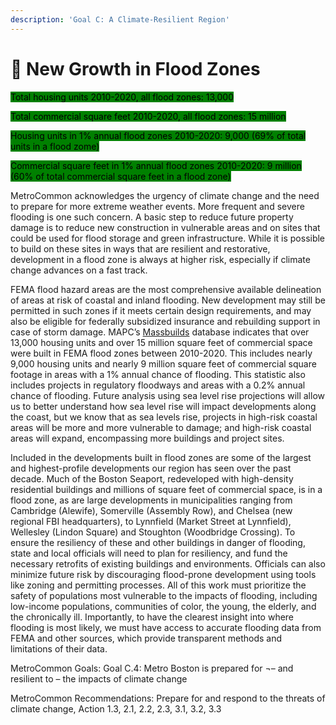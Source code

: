 ```yaml
---
description: 'Goal C: A Climate-Resilient Region'
---
```


# 🌊 New Growth in Flood Zones

<mark style="background-color:green;">Total housing units 2010-2020, all flood zones: 13,000</mark> &#x20;

<mark style="background-color:green;">Total commercial square feet 2010-2020, all flood zones: 15 million</mark> &#x20;

<mark style="background-color:green;">Housing units in 1% annual flood zones 2010-2020: 9,000 (69% of total units in a flood zome)</mark> &#x20;

<mark style="background-color:green;">Commercial square feet in 1% annual flood zones 2010-2020: 9 million (60% of total commercial square feet in a flood zone)</mark> &#x20;

MetroCommon acknowledges the urgency of climate change and the need to prepare for more extreme weather events. More frequent and severe flooding is one such concern. A basic step to reduce future property damage is to reduce new construction in vulnerable areas and on sites that could be used for flood storage and green infrastructure. While it is possible to build on these sites in ways that are resilient and restorative, development in a flood zone is always at higher risk, especially if climate change advances on a fast track.   &#x20;

FEMA flood hazard areas are the most comprehensive available delineation of areas at risk of coastal and inland flooding. New development may still be permitted in such zones if it meets certain design requirements, and may also be eligible for federally subsidized insurance and rebuilding support in case of storm damage. MAPC’s [Massbuilds](https://www.massbuilds.com/map) database indicates that over 13,000 housing units and over 15 million square feet of commercial space were built in FEMA flood zones between 2010-2020. This includes nearly 9,000 housing units and nearly 9 million square feet of commercial square footage in areas with a 1% annual chance of flooding. This statistic also includes projects in regulatory floodways and areas with a 0.2% annual chance of flooding. Future analysis using sea level rise projections will allow us to better understand how sea level rise will impact developments along the coast, but we know that as sea levels rise, projects in high-risk coastal areas will be more and more vulnerable to damage; and high-risk coastal areas will expand, encompassing more buildings and project sites.  &#x20;

Included in the developments built in flood zones are some of the largest and highest-profile developments our region has seen over the past decade. Much of the Boston Seaport, redeveloped with high-density residential buildings and millions of square feet of commercial space, is in a flood zone, as are large developments in municipalities ranging from Cambridge (Alewife), Somerville (Assembly Row), and Chelsea (new regional FBI headquarters), to Lynnfield (Market Street at Lynnfield), Wellesley (Lindon Square) and Stoughton (Woodbridge Crossing). To ensure the resiliency of these and other buildings in danger of flooding, state and local officials will need to plan for resiliency, and fund the necessary retrofits of existing buildings and environments. Officials can also minimize future risk by discouraging flood-prone development using tools like zoning and permitting processes. All of this work must prioritize the safety of populations most vulnerable to the impacts of flooding, including low-income populations, communities of color, the young, the elderly, and the chronically ill. Importantly, to have the clearest insight into where flooding is most likely, we must have access to accurate flooding data from FEMA and other sources, which provide transparent methods and limitations of their data. &#x20;

MetroCommon Goals: Goal C.4: Metro Boston is prepared for ¬– and resilient to – the impacts of climate change &#x20;

MetroCommon Recommendations: Prepare for and respond to the threats of climate change, Action 1.3, 2.1, 2.2, 2.3, 3.1, 3.2, 3.3&#x20;
